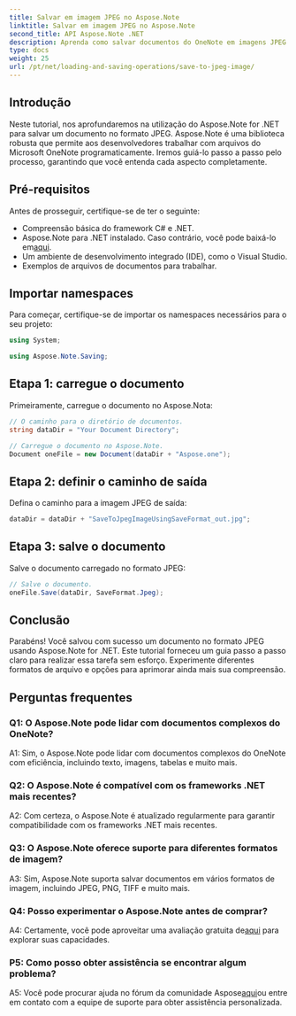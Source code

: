 ```yaml
---
title: Salvar em imagem JPEG no Aspose.Note
linktitle: Salvar em imagem JPEG no Aspose.Note
second_title: API Aspose.Note .NET
description: Aprenda como salvar documentos do OneNote em imagens JPEG sem esforço usando Aspose.Note for .NET. Guia passo a passo incluído.
type: docs
weight: 25
url: /pt/net/loading-and-saving-operations/save-to-jpeg-image/
---
```

## Introdução

Neste tutorial, nos aprofundaremos na utilização do Aspose.Note for .NET para salvar um documento no formato JPEG. Aspose.Note é uma biblioteca robusta que permite aos desenvolvedores trabalhar com arquivos do Microsoft OneNote programaticamente. Iremos guiá-lo passo a passo pelo processo, garantindo que você entenda cada aspecto completamente.

## Pré-requisitos

Antes de prosseguir, certifique-se de ter o seguinte:
- Compreensão básica do framework C# e .NET.
- Aspose.Note para .NET instalado. Caso contrário, você pode baixá-lo em[aqui](https://releases.aspose.com/note/net/).
- Um ambiente de desenvolvimento integrado (IDE), como o Visual Studio.
- Exemplos de arquivos de documentos para trabalhar.

## Importar namespaces

Para começar, certifique-se de importar os namespaces necessários para o seu projeto:

```csharp
using System;

using Aspose.Note.Saving;
```

## Etapa 1: carregue o documento

Primeiramente, carregue o documento no Aspose.Nota:

```csharp
// O caminho para o diretório de documentos.
string dataDir = "Your Document Directory";

// Carregue o documento no Aspose.Note.
Document oneFile = new Document(dataDir + "Aspose.one");
```

## Etapa 2: definir o caminho de saída

Defina o caminho para a imagem JPEG de saída:

```csharp
dataDir = dataDir + "SaveToJpegImageUsingSaveFormat_out.jpg";
```

## Etapa 3: salve o documento

Salve o documento carregado no formato JPEG:

```csharp
// Salve o documento.
oneFile.Save(dataDir, SaveFormat.Jpeg);
```

## Conclusão

Parabéns! Você salvou com sucesso um documento no formato JPEG usando Aspose.Note for .NET. Este tutorial forneceu um guia passo a passo claro para realizar essa tarefa sem esforço. Experimente diferentes formatos de arquivo e opções para aprimorar ainda mais sua compreensão.

## Perguntas frequentes

### Q1: O Aspose.Note pode lidar com documentos complexos do OneNote?

A1: Sim, o Aspose.Note pode lidar com documentos complexos do OneNote com eficiência, incluindo texto, imagens, tabelas e muito mais.

### Q2: O Aspose.Note é compatível com os frameworks .NET mais recentes?

A2: Com certeza, o Aspose.Note é atualizado regularmente para garantir compatibilidade com os frameworks .NET mais recentes.

### Q3: O Aspose.Note oferece suporte para diferentes formatos de imagem?

A3: Sim, Aspose.Note suporta salvar documentos em vários formatos de imagem, incluindo JPEG, PNG, TIFF e muito mais.

### Q4: Posso experimentar o Aspose.Note antes de comprar?

 A4: Certamente, você pode aproveitar uma avaliação gratuita de[aqui](https://releases.aspose.com/) para explorar suas capacidades.

### P5: Como posso obter assistência se encontrar algum problema?

 A5: Você pode procurar ajuda no fórum da comunidade Aspose[aqui](https://forum.aspose.com/c/note/28)ou entre em contato com a equipe de suporte para obter assistência personalizada.